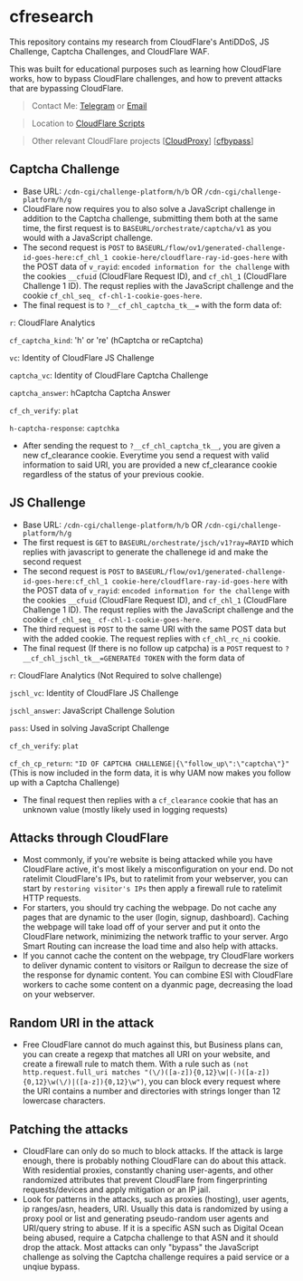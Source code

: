 # cfresearch
This repository contains my research from CloudFlare's AntiDDoS, JS Challenge, Captcha Challenges, and CloudFlare WAF.

This was built for educational purposes such as learning how CloudFlare works, how to bypass CloudFlare challenges, and how to prevent attacks that are bypassing CloudFlare.
> Contact Me: [Telegram](https://t.me/pelicans) or [Email](mailto:scared@tuta.io)

> Location to [CloudFlare Scripts](https://github.com/scaredos/cfresearch/tree/master/scripts)

> Other relevant CloudFlare projects [[CloudProxy](https://github.com/scaredos/cloudproxy)] [[cfbypass](https://github.com/scaredos/cfbypass)]

## Captcha Challenge
- Base URL: `/cdn-cgi/challenge-platform/h/b` OR `/cdn-cgi/challenge-platform/h/g`
- CloudFlare now requires you to also solve a JavaScript challenge in addition to the Captcha challenge, submitting them both at the same time, the first request is to `BASEURL/orchestrate/captcha/v1` as you would with a JavaScript challenge.
- The second request is `POST` to `BASEURL/flow/ov1/generated-challenge-id-goes-here:cf_chl_1 cookie-here/cloudflare-ray-id-goes-here` with the POST data of `v_rayid`: `encoded information for the challenge` with the cookies `__cfuid` (CloudFlare Request ID), and `cf_chl_1` (CloudFlare Challenge 1 ID). The requst replies with the JavaScript challenge and the cookie `cf_chl_seq_ cf-chl-1-cookie-goes-here`.
- The final request is to `?__cf_chl_captcha_tk__=` with the form data of:

`r`: CloudFlare Analytics

`cf_captcha_kind`: 'h' or 're' (hCaptcha or reCaptcha)

`vc`: Identity of CloudFlare JS Challenge

`captcha_vc`: Identity of CloudFlare Captcha Challenge

`captcha_answer`: hCaptcha Captcha Answer

`cf_ch_verify`: `plat`

`h-captcha-response`: `captchka`

- After sending the request to `?__cf_chl_captcha_tk__`, you are given a new cf_clearance cookie. Everytime you send a request with valid information to said URI, you are provided a new cf_clearance cookie regardless of the status of your previous cookie.


## JS Challenge
- Base URL: `/cdn-cgi/challenge-platform/h/b` OR `/cdn-cgi/challenge-platform/h/g`
- The first request is `GET` to `BASEURL/orchestrate/jsch/v1?ray=RAYID` which replies with javascript to generate the challenege id and make the second request
- The second request is `POST` to `BASEURL/flow/ov1/generated-challenge-id-goes-here:cf_chl_1 cookie-here/cloudflare-ray-id-goes-here` with the POST data of `v_rayid`: `encoded information for the challenge` with the cookies `__cfuid` (CloudFlare Request ID), and `cf_chl_1` (CloudFlare Challenge 1 ID). The requst replies with the JavaScript challenge and the cookie `cf_chl_seq_ cf-chl-1-cookie-goes-here`.
- The third request is `POST` to the same URI with the same POST data but with the added cookie. The request replies with `cf_chl_rc_ni` cookie.
- The final request (If there is no follow up catpcha) is a `POST` request to `?__cf_chl_jschl_tk__=GENERATEd TOKEN` with the form data of 

`r`: CloudFlare Analytics (Not Required to solve challenge)

`jschl_vc`: Identity of CloudFlare JS Challenge

`jschl_answer`: JavaScript Challenge Solution

`pass`: Used in solving JavaScript Challenge

`cf_ch_verify`: `plat`

`cf_ch_cp_return`: `"ID OF CAPTCHA CHALLENGE|{\"follow_up\":\"captcha\"}"` (This is now included in the form data, it is why UAM now makes you follow up with a Captcha Challenge)

- The final request then replies with a `cf_clearance` cookie that has an unknown value (mostly likely used in logging requests)


## Attacks through CloudFlare
- Most commonly, if you're website is being attacked while you have CloudFlare active, it's most likely a misconfiguration on your end. Do not ratelimit CloudFlare's IPs, but to ratelimit from your webserver, you can start by `restoring visitor's IPs` then apply a firewall rule to ratelimit HTTP requests. 
- For starters, you should try caching the webpage. Do not cache any pages that are dynamic to the user (login, signup, dashboard). Caching the webpage will take load off of your server and put it onto the CloudFlare network, minimizing the network traffic to your server. Argo Smart Routing can increase the load time and also help with attacks.
- If you cannot cache the content on the webpage, try CloudFlare workers to deliver dynamic content to visitors or Railgun to decrease the size of the response for dynamic content. You can combine ESI with CloudFlare workers to cache some content on a dyanmic page, decreasing the load on your webserver. 

## Random URI in the attack
- Free CloudFlare cannot do much against this, but Business plans can, you can create a regexp that matches all URI on your website, and create a firewall rule to match them. With a rule such as `(not http.request.full_uri matches "(\/)([a-z]){0,12}\w|(-)([a-z]){0,12}\w(\/)|([a-z]){0,12}\w")`, you can block every request where the URI contains a number and directories with strings longer than 12 lowercase characters.

## Patching the attacks
- CloudFlare can only do so much to block attacks. If the attack is large enough, there is probably nothing CloudFlare can do about this attack. With residential proxies, constantly chaning user-agents, and other randomized attributes that prevent CloudFlare from fingerprinting requests/devices and apply mitigation or an IP jail.
- Look for patterns in the attacks, such as proxies (hosting), user agents, ip ranges/asn, headers, URI. Usually this data is randomized by using a proxy pool or list and generating pseudo-random user agents and URI/query string to abuse. If it is a specific ASN such as Digital Ocean being abused, require a Catpcha challenge to that ASN and it should drop the attack. Most attacks can only "bypass" the JavaScript challenge as solving the Captcha challenge requires a paid service or a unqiue bypass.
